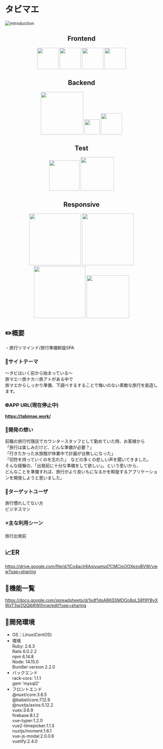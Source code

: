 # タビマエ
![introduction](https://user-images.githubusercontent.com/71075728/109951384-f8b57880-7d20-11eb-85b2-90225c24a175.gif)

<h2 align="center">Frontend</h2>
<p align="center">
  <a href="https://vuetifyjs.com/ja/"><img src="https://user-images.githubusercontent.com/71075728/109930753-5939bb00-7d0b-11eb-8ca4-2538ea8cb2a0.png" height="70px;" /></a>
  <a href="https://jp.vuejs.org/index.html"><img src="https://user-images.githubusercontent.com/71075728/109930892-7ec6c480-7d0b-11eb-9c96-e42760343d06.png" height="70px;" /></a>
  <a href="https://ja.nuxtjs.org/"><img src="https://user-images.githubusercontent.com/71075728/109931448-365bd680-7d0c-11eb-8a7f-161d364ecf49.png" height="70px;" /></a>
  <a href="https://firebase.google.com/"><img src="https://user-images.githubusercontent.com/71075728/109931051-b2a1ea00-7d0b-11eb-884f-b337fe241a2c.png" height="70px;" /></a></p>
  
<h2 align="center">Backend</h2>
<p align="center">
  <a href="https://rubyonrails.org/"><img src="https://user-images.githubusercontent.com/71075728/109932440-88e9c280-7d0d-11eb-8d30-5ebf42a7ab84.png" width="140px;" /></a>
  <a href="https://aws.amazon.com/jp/?nc2=h_lg"><img src="https://user-images.githubusercontent.com/71075728/109932638-d1a17b80-7d0d-11eb-88f7-fde6b2b8a148.png" height="50px;" /></a>
  <a href="https://www.mysql.com/jp/"><img src="https://user-images.githubusercontent.com/71075728/109932816-07466480-7d0e-11eb-9214-b3c717c03d31.png" height="70px;" /></a>
</p>
<h2 align="center">Test</h2>
<p align="center">
  <a href="https://rspec.info/"><img src="https://user-images.githubusercontent.com/71075728/109933243-89cf2400-7d0e-11eb-90db-07d76e9b9757.jpeg" height="100px;" /></a>
<a href="https://jestjs.io/ja/"><img src="https://user-images.githubusercontent.com/71075728/112827795-c867bc80-90c9-11eb-8d7f-d8ccc4ce6340.png" height="110px;" /></a>
 </p>
 
 <h2 align="center">Responsive</h2>
<p align="center">
  <a href="https://tabimae.work/"><img src="https://user-images.githubusercontent.com/71075728/110070566-9f4f5700-7dbd-11eb-87e1-f4c8b6af343a.JPG" height="170px;" /></a>
  <a href="https://tabimae.work/"><img src="https://user-images.githubusercontent.com/71075728/110073247-6a91ce80-7dc2-11eb-986d-98e26e85e188.JPG" height="170px;" /></a>
  <a href="https://tabimae.work/"><img src="https://user-images.githubusercontent.com/71075728/122593159-39eb5180-d0a0-11eb-8a1f-2d9f2d861b7c.JPG" height="170px;" /></a>
  <a href="https://tabimae.work/"><img src="https://user-images.githubusercontent.com/71075728/110070593-a8d8bf00-7dbd-11eb-9e67-a76e81df1083.JPG" height="140px;" /></a>
 </p>
 

## :pencil2:概要
・旅行リマインド/旅行準備斡旋SPA

### :dart:サイトテーマ
〜タビはいく前から始まっている〜  
旅マエ⇨旅ナカ⇨旅アトがある中で  
旅マエからしっかり準備、下調べするすることで悔いのない素敵な旅行を創造します。

### :globe_with_meridians:APP URL(現在停止中)
**https://tabimae.work/** 

### :love_letter:開発の想い
前職の旅行代理店でカウンタースタッフとして勤めていた時、お客様から   
「旅行は楽しみだけど、どんな準備が必要？」  
「行きたかった水族館が休業中で計画が台無しになった」  
「切符を持っていくのを忘れた」　などの多くの悲しい声を聞いてきました。   
そんな経験の、「出発前に十分な準備をして欲しい」。という思いから、  
どんなことを準備すれば、旅行がより良いもになるかを斡旋するアプリケーションを開発しようと思いました。

### :busts_in_silhouette:ターゲットユーザ
旅行慣れしてない方  
ビジネスマン

### :star:主な利用シーン
旅行出発前


## :chart_with_upwards_trend:ER
https://drive.google.com/file/d/1Co4aclr6Axivuetsd7CMCioOOXezoBVW/view?usp=sharing

## :memo:機能一覧
https://docs.google.com/spreadsheets/d/1sdf1dsAB6SSMDOo8qLS8f9YByXWxT3qj2QQlbRW0rcw/edit?usp=sharing

## :memo:開発環境
- OS：Linux(CentOS)  
- 環境  
Ruby: 2.6.3  
Rails 6.0.2.2  
npm 6.14.8  
Node: 14.15.0  
Bundler version 2.2.0  
- バックエンド  
rack-cors: 1.1.1  
gem 'mysql2'  
- フロントエンド  
@nuxt/core:3.6.5  
@babel/core:7.12.9  
@nuxtjs/axios:5.12.2  
vuex:3.6.9  
firebase:8.1.2  
vue-typer:1.2.0  
vue2-timepicker:1.1.5<br>
nuxtjs/moment:1.6.1<br>
vue-js-modal:2.0.0.6<br>
vuetify:2.4.0


